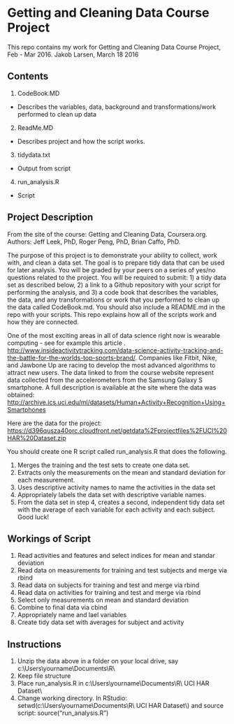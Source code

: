 # Getting and Cleaning Data Course Project
This repo contains my work for Getting and Cleaning Data Course Project, Feb - Mar 2016.
Jakob Larsen, March 18 2016

## Contents
1. CodeBook.MD
  * Describes the variables, data, background and transformations/work performed to clean up data
2. ReadMe.MD
  * Describes project and how the script works. 
3. tidydata.txt
  * Output from script
4. run_analysis.R
  * Script
  
## Project Description
From the site of the course: Getting and Cleaning Data, Coursera.org. Authors: Jeff Leek, PhD, Roger Peng, PhD, Brian Caffo, PhD.

The purpose of this project is to demonstrate your ability to collect, work with, and clean a data set. The goal is to prepare tidy data that can be used for later analysis. You will be graded by your peers on a series of yes/no questions related to the project. You will be required to submit: 1) a tidy data set as described below, 2) a link to a Github repository with your script for performing the analysis, and 3) a code book that describes the variables, the data, and any transformations or work that you performed to clean up the data called CodeBook.md. You should also include a README.md in the repo with your scripts. This repo explains how all of the scripts work and how they are connected.

One of the most exciting areas in all of data science right now is wearable computing - see for example this article . http://www.insideactivitytracking.com/data-science-activity-tracking-and-the-battle-for-the-worlds-top-sports-brand/. Companies like Fitbit, Nike, and Jawbone Up are racing to develop the most advanced algorithms to attract new users. The data linked to from the course website represent data collected from the accelerometers from the Samsung Galaxy S smartphone. A full description is available at the site where the data was obtained:
http://archive.ics.uci.edu/ml/datasets/Human+Activity+Recognition+Using+Smartphones

Here are the data for the project:
https://d396qusza40orc.cloudfront.net/getdata%2Fprojectfiles%2FUCI%20HAR%20Dataset.zip

You should create one R script called run_analysis.R that does the following.
1.	Merges the training and the test sets to create one data set.
2.	Extracts only the measurements on the mean and standard deviation for each measurement.
3.	Uses descriptive activity names to name the activities in the data set
4.	Appropriately labels the data set with descriptive variable names.
5.	From the data set in step 4, creates a second, independent tidy data set with the average of each variable for each activity and each subject.
Good luck!

## Workings of Script
1. Read activities and features and select indices for mean and standar deviation
2. Read data on measurements for training and test subjects and merge via rbind
3. Read data on subjects for training and test and merge via rbind
4. Read data on activities for training and test and merge via rbind
5. Select only measurements on mean and standard deviation
6. Combine to final data via cbind
7. Appropriately name and lael variables
8. Create tidy data set with averages for subject and activity

## Instructions
1. Unzip the data above in a folder on your local drive, say c:\Users\yourname\Documents\R\
2. Keep file structure
3. Place run_analysis.R in c:\Users\yourname\Documents\R\ UCI HAR Dataset\
4. Change working directory. In RStudio: setwd(c:\\Users\\yourname\\Documents\\R\\ UCI HAR Dataset\\) and source script: source(“run_analysis.R”)



